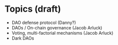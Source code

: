 # Topics \(draft\)

* DAO defense protocol \(Danny?\)
* DAOs / On-chain governance \(Jacob Arluck\)
* Voting, multi-factorial mechanisms \(Jacob Arluck\)
* Dark DAOs



